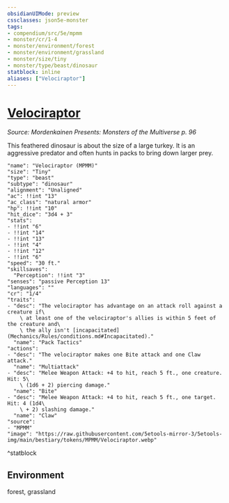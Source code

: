 ```yaml
---
obsidianUIMode: preview
cssclasses: json5e-monster
tags:
- compendium/src/5e/mpmm
- monster/cr/1-4
- monster/environment/forest
- monster/environment/grassland
- monster/size/tiny
- monster/type/beast/dinosaur
statblock: inline
aliases: ["Velociraptor"]
---
```

# [Velociraptor](Mechanics\bestiary\beast/velociraptor-mpmm.md)
*Source: Mordenkainen Presents: Monsters of the Multiverse p. 96*  

This feathered dinosaur is about the size of a large turkey. It is an aggressive predator and often hunts in packs to bring down larger prey.

```statblock
"name": "Velociraptor (MPMM)"
"size": "Tiny"
"type": "beast"
"subtype": "dinosaur"
"alignment": "Unaligned"
"ac": !!int "13"
"ac_class": "natural armor"
"hp": !!int "10"
"hit_dice": "3d4 + 3"
"stats":
- !!int "6"
- !!int "14"
- !!int "13"
- !!int "4"
- !!int "12"
- !!int "6"
"speed": "30 ft."
"skillsaves":
  "Perception": !!int "3"
"senses": "passive Perception 13"
"languages": ""
"cr": "1/4"
"traits":
- "desc": "The velociraptor has advantage on an attack roll against a creature if\
    \ at least one of the velociraptor's allies is within 5 feet of the creature and\
    \ the ally isn't [incapacitated](Mechanics/Rules/conditions.md#Incapacitated)."
  "name": "Pack Tactics"
"actions":
- "desc": "The velociraptor makes one Bite attack and one Claw attack."
  "name": "Multiattack"
- "desc": "Melee Weapon Attack: +4 to hit, reach 5 ft., one creature. Hit: 5\
    \ (1d6 + 2) piercing damage."
  "name": "Bite"
- "desc": "Melee Weapon Attack: +4 to hit, reach 5 ft., one target. Hit: 4 (1d4\
    \ + 2) slashing damage."
  "name": "Claw"
"source":
- "MPMM"
"image": "https://raw.githubusercontent.com/5etools-mirror-3/5etools-img/main/bestiary/tokens/MPMM/Velociraptor.webp"
```
^statblock

## Environment

forest, grassland